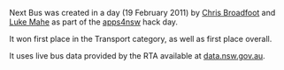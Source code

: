Next Bus was created in a day (19 February 2011) by [Chris Broadfoot](http://twitter.com/broady) and [Luke Mahe](http://twitter.com/lukemahe) as part of the [apps4nsw](http://apps4nsw.webdirections.org/) hack day.

It won first place in the Transport category, as well as first place overall.

It uses live bus data provided by the RTA available at [data.nsw.gov.au](http://data.nsw.gov.au/).